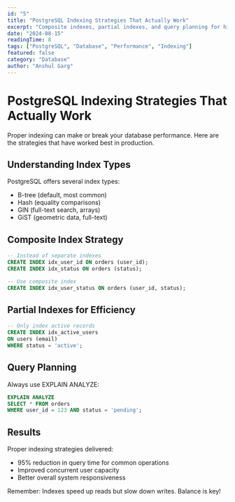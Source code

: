 ```yaml
---
id: "5"
title: "PostgreSQL Indexing Strategies That Actually Work"
excerpt: "Composite indexes, partial indexes, and query planning for high-traffic applications."
date: "2024-08-15"
readingTime: 8
tags: ["PostgreSQL", "Database", "Performance", "Indexing"]
featured: false
category: "Database"
author: "Anshul Garg"
---
```


# PostgreSQL Indexing Strategies That Actually Work

Proper indexing can make or break your database performance. Here are the strategies that have worked best in production.

## Understanding Index Types

PostgreSQL offers several index types:
- B-tree (default, most common)
- Hash (equality comparisons)
- GIN (full-text search, arrays)
- GiST (geometric data, full-text)

## Composite Index Strategy

```sql
-- Instead of separate indexes
CREATE INDEX idx_user_id ON orders (user_id);
CREATE INDEX idx_status ON orders (status);

-- Use composite index
CREATE INDEX idx_user_status ON orders (user_id, status);
```

## Partial Indexes for Efficiency

```sql
-- Only index active records
CREATE INDEX idx_active_users 
ON users (email) 
WHERE status = 'active';
```

## Query Planning

Always use EXPLAIN ANALYZE:
```sql
EXPLAIN ANALYZE 
SELECT * FROM orders 
WHERE user_id = 123 AND status = 'pending';
```

## Results

Proper indexing strategies delivered:
- 95% reduction in query time for common operations
- Improved concurrent user capacity
- Better overall system responsiveness

Remember: Indexes speed up reads but slow down writes. Balance is key!
